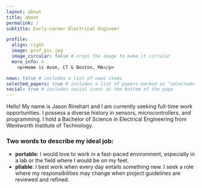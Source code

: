 ```yaml
---
layout: about
title: about
permalink: /
subtitle: Early-career Electrical Engineer

profile:
  align: right
  image: prof_pic.jpg
  image_circular: false # crops the image to make it circular
  more_info: >
    <p>Home is Avon, CT & Boston, MA</p>

news: false # includes a list of news items
selected_papers: true # includes a list of papers marked as "selected={true}"
social: true # includes social icons at the bottom of the page
---
```


Hello! My name is Jason Rinehart and I am currently seeking full-time work opportunities. I possess a diverse history in sensors, microcontrollers, and programming. I hold a Bachelor of Science in Electrical Engineering from Wentworth Institute of Technology.

### Two words to describe my ideal job:
- **portable**: I would love to work in a fast-paced environment, especially in a lab or the field where I would be on my feet.
- **pliable**: I best work when every day entails something new. I seek a role where my responsibilities may change when project guidelines are reviewed and refined.